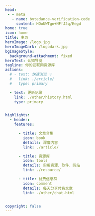 ```yaml
---
head: 
 - - meta
   - name: bytedance-verification-code
     content: HOoUWTgn+NFfJ2q/Eegd
home: true
icon: home
title: 主页
heroImage: /logo.jpg
heroImageDark: /logodark.jpg
bgImageStyle:
  background-attachment: fixed
heroText: 认知导览
tagline: 你的互联网资源库
actions:
  # - text: 快速浏览 💡
  #   link: ./article/
  #   type: primary

  - text: 更新记录
    link: ./other/history.html
    type: primary


highlights:
  - header: 
    features: 

      - title: 文章合集
        icon: book
        details: 深度内容
        link: ./article/

      - title: 资源库
        icon: tools
        details: 实用资源、软件、网站
        link: ./resource/

      - title: 付费信息群
        icon: comment
        details: 每天分享付费文章
        link: ./other/chat.html


copyright: false
---
```




